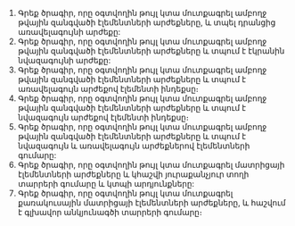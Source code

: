 1) Գրեք ծրագիր, որը օգտվողին թույլ կտա մուտքագրել ամբողջ թվային զանգվածի էլեմենտների արժեքները, և տպել դրանցից առավելագույնի արժեքը:
2) Գրեք ծրագիր, որը օգտվողին թույլ կտա մուտքագրել ամբողջ թվային զանգվածի էլեմենտների արժեքները և տպում է էկրանին նվազագույնի արժեքը:
3) Գրեք ծրագիր, որը օգտվողին թույլ կտա մուտքագրել ամբողջ թվային զանգվածի էլեմենտների արժեքները և տպում է առավելագույն արժեքով էլեմենտի ինդեքսը։
4) Գրեք ծրագիր, որը օգտվողին թույլ կտա մուտքագրել ամբողջ թվային զանգվածի էլեմենտների արժեքները և տպում է նվազագույն արժեքով էլեմենտի ինդեքսը։
5) Գրեք ծրագիր, որը օգտվողին թույլ կտա մուտքագրել ամբողջ թվային զանգվածի էլեմենտների արժեքները և տպում է նվազագույն և առավելագույն արժեքներով էլեմենտների գումարը:
6) Գրեք ծրագիր,  որը օգտվողին թույլ կտա մուտքագրել մատրիցայի էլեմենտների արժեքները և կհաշվի յուրաքանչյուր տողի տարրերի գումարը և կտպի արդյունքները: 
7) Գրեք ծրագիր,  որը օգտվողին թույլ կտա մուտքագրել  քառակուսային մատրիցայի էլեմենտների արժեքները, և հաշվում է գլխավոր անկյունագծի տարրերի գումարը։

